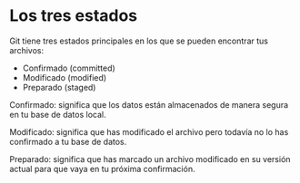 # Los tres estados

Git tiene tres estados principales en los que se pueden encontrar tus archivos: 

- Confirmado (committed)
- Modificado (modified)
- Preparado (staged) 

Confirmado: significa que los datos están almacenados de manera segura en tu base de datos local. 

Modificado: significa que has modificado el archivo pero todavía no lo has confirmado a tu base de datos. 

Preparado: significa que has marcado un archivo modificado en su versión actual para que vaya en tu próxima confirmación.
